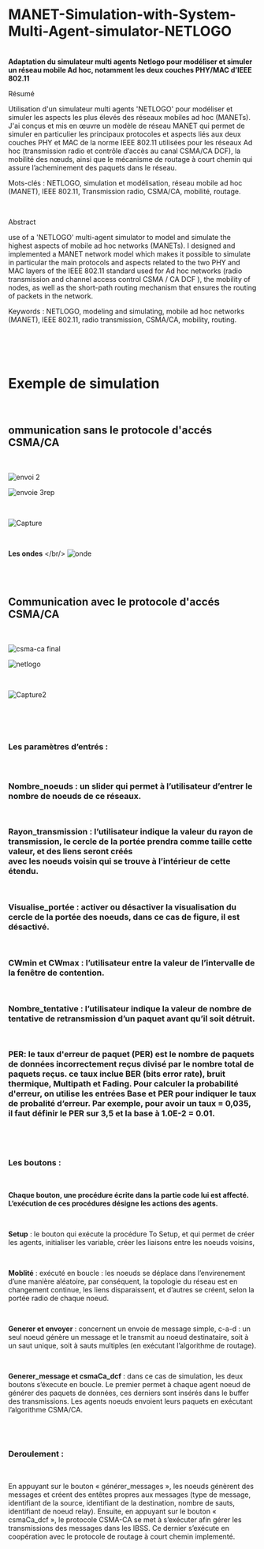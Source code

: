 # MANET-Simulation-with-System-Multi-Agent-simulator-NETLOGO
<br/> **Adaptation du simulateur multi agents Netlogo pour modéliser et simuler un réseau mobile Ad hoc, notamment les deux couches PHY/MAC d’IEEE 802.11**

Résumé

Utilisation d'un simulateur multi agents 'NETLOGO' pour modéliser et simuler les aspects les plus élevés des réseaux mobiles ad hoc (MANETs). J'ai conçus et mis en œuvre un modèle de réseau MANET qui permet de simuler en particulier les principaux protocoles et aspects liés aux deux couches PHY et MAC de la norme IEEE 802.11 utilisées pour les réseaux Ad hoc (transmission radio et contrôle d’accès au canal CSMA/CA DCF), la mobilité des nœuds, ainsi que le mécanisme de routage à court chemin qui assure l’acheminement des paquets dans le réseau.

Mots-clés : NETLOGO, simulation et modélisation, réseau mobile ad hoc (MANET), IEEE 802.11, Transmission radio, CSMA/CA, mobilité, routage.

<br/>

Abstract

use of a 'NETLOGO' multi-agent simulator to model and simulate the highest aspects of mobile ad hoc networks (MANETs). I designed and implemented a MANET network model which makes it possible to simulate in particular the main protocols and aspects related to the two PHY and MAC layers of the IEEE 802.11 standard used for Ad hoc networks (radio transmission and channel access control CSMA / CA DCF ), the mobility of nodes, as well as the short-path routing mechanism that ensures the routing of packets in the network.

Keywords : NETLOGO, modeling and simulating, mobile ad hoc networks (MANET), IEEE 802.11, radio transmission, CSMA/CA, mobility, routing.


<br/>
<br/>
<br/>

<h1> Exemple de simulation  </h1>
<br/>

<h2> ommunication sans le protocole d'accés CSMA/CA </h2>
<br/>

![envoi 2](https://user-images.githubusercontent.com/58481599/97761356-cba05180-1b05-11eb-9c55-88a286a5f85a.PNG)

![envoie 3rep](https://user-images.githubusercontent.com/58481599/97762624-6f3f3100-1b09-11eb-98ca-c9f4d512618b.PNG)

<br/>

![Capture](https://user-images.githubusercontent.com/58481599/97763734-cbf01b00-1b0c-11eb-8925-ab362ee82247.JPG)

<br/> 

**Les ondes**
</br/>
![onde](https://user-images.githubusercontent.com/58481599/97761441-01453a80-1b06-11eb-8679-f180c93ff399.png)

<br/>
<br/>
<h2>Communication avec le protocole d'accés CSMA/CA </h2>
<br/>

![csma-ca final](https://user-images.githubusercontent.com/58481599/97761388-e377d580-1b05-11eb-9562-91cd360e14ae.png)

![netlogo](https://user-images.githubusercontent.com/58481599/97761430-fb4f5980-1b05-11eb-8fac-abb93c7b1184.PNG)

<br/>

![Capture2](https://user-images.githubusercontent.com/58481599/97763776-f510ab80-1b0c-11eb-8a95-65f750bf6998.JPG)

<br/> 

<br/>
<br/>

<h3> Les paramètres d’entrés : <h3/>
  
  <br/>
  
 **Nombre_noeuds** : un slider qui permet à l’utilisateur d’entrer le nombre de noeuds de ce réseaux.
 
 <br/>
 
 **Rayon_transmission** : l’utilisateur indique la valeur du rayon de transmission, le cercle de la portée prendra comme taille cette valeur, et des liens seront créés      
 avec les noeuds voisin qui se trouve à l’intérieur de cette étendu.
 
 <br/>
 
 **Visualise_portée** : activer ou désactiver la visualisation du cercle de la portée des noeuds, dans ce cas de figure, il est désactivé.
 
 <br/>
 
 **CWmin et CWmax** : l’utilisateur entre la valeur de l’intervalle de la fenêtre de contention.
 
 <br/>
 
 **Nombre_tentative** : l’utilisateur indique la valeur de nombre de tentative de retransmission d’un paquet avant qu’il soit détruit.
 
 <br/>
 
 **PER**: le taux d'erreur de paquet (PER) est le nombre de paquets de données incorrectement reçus divisé par le nombre total de paquets reçus. ce taux inclue BER (bits    error rate), bruit thermique, Multipath et Fading.
Pour calculer la probabilité d'erreur, on utilise les entrées Base et PER pour indiquer le taux de probalité d’erreur. Par exemple, pour avoir un taux = 0,035, il faut définir le PER sur 3,5 et la base à 1.0E-2 = 0.01.

<br/>
<br/>

<h3>Les boutons :</h3>

<br/>

**Chaque bouton, une procédure écrite dans la partie code lui est affecté. L’exécution de ces procédures désigne les actions des agents.**

<br/>

 **Setup** : le bouton qui exécute la procédure To Setup, et qui permet de créer les agents, initialiser les variable, créer les liaisons entre les noeuds voisins,

<br/>

**Moblité** : exécuté en boucle : les noeuds se déplace dans l’envirenement d’une manière aléatoire, par conséquent, la topologie du réseau est en changement continue,    les liens disparaissent, et d’autres se créent, selon la portée radio de chaque noeud.

<br/>

**Generer et envoyer** : concernent un envoie de message simple, c-a-d : un seul noeud génère un message et le transmit au noeud destinataire, soit à un saut unique,      soit à sauts multiples (en exécutant l’algorithme de routage).

<br/>

**Generer_message et csmaCa_dcf** : dans ce cas de simulation, les deux boutons s’éxecute en boucle. Le premier permet à chaque agent noeud de générer des paquets de      données, ces derniers sont insérés dans le buffer des transmissions.
   Les agents noeuds envoient leurs paquets en exécutant l’algorithme CSMA/CA.
   
   <br/>
   <br/>

<h3> Deroulement : </h3>

<br/>

<p>En appuyant sur le bouton « générer_messages », les noeuds génèrent des messages et créent des entêtes propres aux messages (type de message, identifiant de la source, identifiant de la destination, nombre de sauts, identifiant de noeud relay).
Ensuite, en appuyant sur le bouton « csmaCa_dcf », le protocole CSMA-CA se met à s’exécuter afin gérer les transmissions des messages dans les IBSS. Ce dernier s’exécute en coopération avec le protocole de routage à court chemin implementé.</p>
